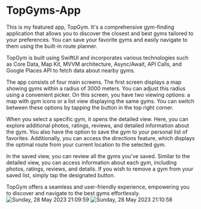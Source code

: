 # TopGyms-App
This is my featured app, TopGym. It's a comprehensive gym-finding application that allows you to discover the closest and best gyms tailored to your preferences. You can save your favorite gyms and easily navigate to them using the built-in route planner.

TopGym is built using SwiftUI and incorporates various technologies such as Core Data, Map Kit, MVVM architecture, Async/Await, API Calls, and Google Places API to fetch data about nearby gyms.

The app consists of four main screens. The first screen displays a map showing gyms within a radius of 3000 meters. You can adjust this radius using a convenient picker. On this screen, you have two viewing options: a map with gym icons or a list view displaying the same gyms. You can switch between these options by tapping the button in the top right corner.

When you select a specific gym, it opens the detailed view. Here, you can explore additional photos, ratings, reviews, and detailed information about the gym. You also have the option to save the gym to your personal list of favorites. Additionally, you can access the directions feature, which displays the optimal route from your current location to the selected gym.

In the saved view, you can review all the gyms you've saved. Similar to the detailed view, you can access information about each gym, including photos, ratings, reviews, and details. If you wish to remove a gym from your saved list, simply tap the designated button.

TopGym offers a seamless and user-friendly experience, empowering you to discover and navigate to the best gyms effortlessly.
![Sunday, 28 May 2023 21:09:59](https://github.com/DenysSalaudin/TopGyms-App/assets/122059775/47855ecd-54d9-4121-a1b4-ca2026c15fb6)
![Sunday, 28 May 2023 21:10:58](https://github.com/DenysSalaudin/TopGyms-App/assets/122059775/5420fd8a-1ac0-4686-ac25-5fe00a2f8bad)
